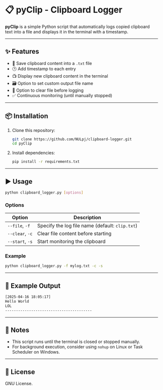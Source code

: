 # 📋 pyClip - Clipboard Logger

**pyClip** is a simple Python script that automatically logs copied clipboard text into a file and displays it in the terminal with a timestamp.

---

## ✨ Features

- 📝 Save clipboard content into a `.txt` file
- 🕒 Add timestamp to each entry
- 📺 Display new clipboard content in the terminal
- 🗃️ Option to set custom output file name
- 🧹 Option to clear file before logging
- ✅ Continuous monitoring (until manually stopped)

---

## 📦 Installation

1. Clone this repository:
   ```bash
   git clone https://github.com/NULpj/clipboard-logger.git
   cd pyClip
   ```

2. Install dependencies:
   ```bash
   pip install -r requirements.txt
   ```

---

## ▶️ Usage

```bash
python clipboard_logger.py [options]
```

### Options

| Option           | Description                                       |
|------------------|---------------------------------------------------|
| `--file`, `-f`   | Specify the log file name (default: `clip.txt`)   |
| `--clear`, `-c`  | Clear file content before starting                |
| `--start`, `-s`  | Start monitoring the clipboard                    |

### Example

```bash
python clipboard_logger.py -f mylog.txt -c -s
```

---

## 🧪 Example Output

```bash
[2025-04-16 18:05:17]
Hello World
LOL
----------------------------------------
```

---

## 🛑 Notes

- This script runs until the terminal is closed or stopped manually.
- For background execution, consider using `nohup` on Linux or Task Scheduler on Windows.

---

## 📜 License

GNU License.
